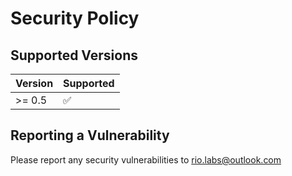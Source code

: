 # Security Policy

## Supported Versions

| Version    | Supported          |
| ---------- | ------------------ |
| >= 0.5   | :white_check_mark: |

## Reporting a Vulnerability

Please report any security vulnerabilities to rio.labs@outlook.com